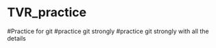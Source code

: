 # TVR_practice


#Practice for git
#practice git strongly
#practice git strongly with all the details 
